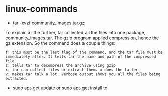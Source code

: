 # linux-commands

- tar -xvzf community_images.tar.gz

To explain a little further, tar collected all the files into one package, community_images.tar. The gzip program applied compression, hence the gz extension. So the command does a couple things:

    f: this must be the last flag of the command, and the tar file must be immediately after. It tells tar the name and path of the compressed file.
    z: tells tar to decompress the archive using gzip
    x: tar can collect files or extract them. x does the latter.
    v: makes tar talk a lot. Verbose output shows you all the files being extracted.
    
   
   
- sudo apt-get update or sudo apt-get install
to 
